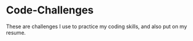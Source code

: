 # Code-Challenges

These are challenges I use to practice my coding skills, and also put on my resume.
